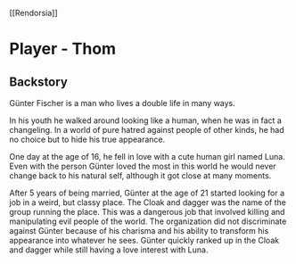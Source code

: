 [[Rendorsia]]
# Player - Thom

## Backstory
Günter Fischer is a man who lives a double life in many ways. 

In his youth he walked around looking like a human, when he was in fact a changeling. In a world of pure hatred against people of other kinds, he had no choice but to hide his true appearance. 

One day at the age of 16, he fell in love with a cute human girl named Luna. Even with the person Günter loved the most in this world he would never change back to his natural self, although it got close at many moments. 

After 5 years of being married, Günter at the age of 21 started looking for a job in a weird, but classy place. The Cloak and dagger was the name of the group running the place. This was a dangerous job that involved killing and manipulating evil people of the world. The organization did not discriminate against Günter because of his charisma and his ability to transform his appearance into whatever he sees. Günter quickly ranked up in the Cloak and dagger while still having a love interest with Luna.